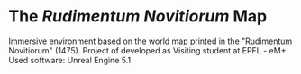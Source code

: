 # The <i>Rudimentum Novitiorum</i> Map

Immersive environment based on the world map printed in the "Rudimentum Novitiorum" (1475). Project of developed as Visiting student at EPFL - eM+.
Used software: Unreal Engine 5.1
